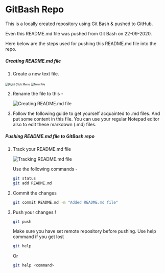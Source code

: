 # GitBash Repo

This is a locally created repository using Git Bash & pushed to GitHub.

Even this README.md file was pushed from Git Bash on 22-09-2020.

Here below are the steps used for pushing this README.md file into the repo.

##### Creating README.md file

1.  Create a new text file.

   <img src="../Assets/Right%20click%20menu.png" alt="Right Click Menu" style="zoom:60%;" />

   <img src="../Assets/RIght%20click-New%20file.png" alt="New File" style="zoom:60%;" />

2. Rename the file to this -

   ![Creating README.md file](../Assets/Creating%20README%20file.png)

3. Follow the following guide to get yourself acquainted to .md files. And put some content in this file.  You can use your regular Notepad editor also to edit these markdown (.md) files.

   [Markdown Guide]: https://www.markdownguide.org/	"Markdown Guide by  Matt Cone"




##### Pushing README.md file to GitBash repo

1. Track your README.md file 

   ![Tracking README.md file](../Assets/Tracking%20README.md.png)

   Use the following commands -

   ```bash
   git status
   git add README.md
   ```

2. Commit the changes 

   ```bash
   git commit README.md -m "Added README.md file"
   ```

3. Push your changes !

   ```bash
   git push
   ```

   Make sure you have set remote repository before pushing. Use help command if you get lost

   ```bash
   git help
   ```

   Or

   ```bash
   git help <command>
   ```

   